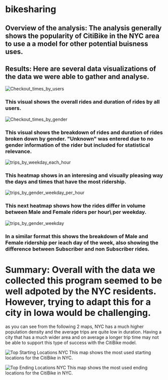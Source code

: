 # bikesharing

## Overview of the analysis: The analysis generally shows the popularity of CitiBike in the NYC area to use a a model for other potential buisness uses.

## Results: Here are several data visualizations of the data we were able to gather and analyse.

![Checkout_times_by_users](https://user-images.githubusercontent.com/91210001/148314905-b90a9003-e1cb-4a20-a0e2-31017d9bf9aa.PNG)

### This visual shows the overall rides and duration of rides by all users.

![Checkout_times_by_gender](https://user-images.githubusercontent.com/91210001/148314920-3fbfa814-31cd-4e99-90ae-b7e27c8baab3.PNG)

### This visual shows the breakdown of rides and duration of rides broken down by gender.  "Unknown" was entered due to no gender information of the rider but included for statistical relevance.

![trips_by_weekday_each_hour](https://user-images.githubusercontent.com/91210001/148314948-c3aac9c2-bb0c-4a78-bf46-e8a11e94b288.PNG)

### This heatmap shows in an interesing and visually pleasing way the days and times that have the most ridership.

![trips_by_gender_weekday_per_hour](https://user-images.githubusercontent.com/91210001/148314981-23096690-4ca2-46b8-9c29-d3806405fbd4.PNG)


### This next heatmap shows how the rides differ in volume between Male and Female riders per hour\ per weekday.

![trips_by_gender_weekday](https://user-images.githubusercontent.com/91210001/148314995-a3db153c-47ef-4c85-8ec4-8e4f04258006.PNG)

### In a similar format this shows the breakdown of Male and Female ridership per ieach day of the week, also showing the difference between Subscriber and non Subscriber rides.



# Summary: Overall with the data we collected this program seemed to be well adpoted by the NYC residents. However, trying to adapt this for a city in Iowa would be challenging.
as you can see from the following 2 maps, NYC has a much higher population density and the average trips are quite low in duration.  Having a city that has a much wider area and on average a longer trip time may not be able to support this type of success with the CitiBike model.

![Top Starting Locations NYC](https://user-images.githubusercontent.com/91210001/148654048-738dc47d-5cb2-4149-a9c1-896a5ce5e210.PNG)
This map shows the most used starting locations for the CitiBike in NYC. 

![Top Ending Locations NYC](https://user-images.githubusercontent.com/91210001/148654076-e220f61b-eb85-4c2a-adbe-694109bdddc0.PNG)
This map shows the most used ending locations for the CitiBike in NYC.







